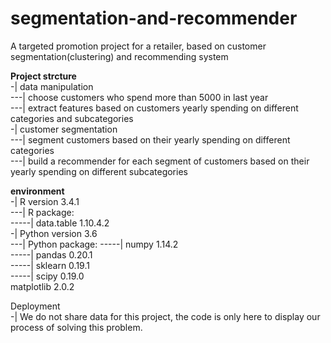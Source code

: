 # segmentation-and-recommender
A targeted promotion project for a retailer, based on customer segmentation(clustering) and recommending system
  
**Project strcture**  
-| data manipulation  
---| choose customers who spend more than 5000 in last year  
---| extract features based on customers yearly spending on different categories and subcategories  
-| customer segmentation  
---| segment customers based on their yearly spending on different categories  
---| build a recommender for each segment of customers based on their yearly spending on different subcategories  
  
**environment**  
-| R version 3.4.1    
---| R package:   
-----| data.table 1.10.4.2  
-| Python version 3.6  
---| Python package: 
-----| numpy 1.14.2  
-----| pandas 0.20.1   
-----| sklearn 0.19.1  
-----| scipy 0.19.0  
matplotlib 2.0.2  
  
Deployment  
-| We do not share data for this project, the code is only here to display our process of solving this problem. 

